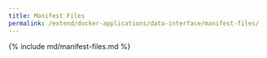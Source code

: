 ```yaml
---
title: Manifest Files
permalink: /extend/docker-applications/data-interface/manifest-files/
---
```


{% include md/manifest-files.md %}

